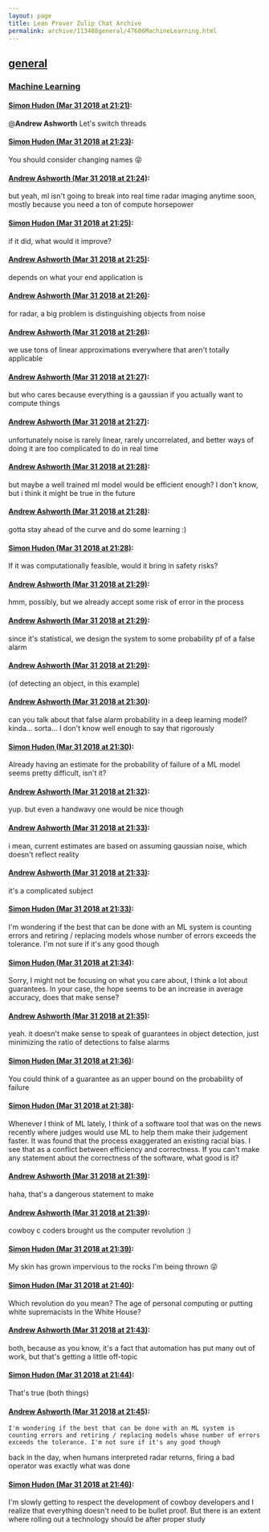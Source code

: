 ```yaml
---
layout: page
title: Lean Prover Zulip Chat Archive 
permalink: archive/113488general/47686MachineLearning.html
---
```


## [general](index.html)
### [Machine Learning](47686MachineLearning.html)

#### [Simon Hudon (Mar 31 2018 at 21:21)](https://leanprover.zulipchat.com/#narrow/stream/113488-general/topic/Machine%20Learning/near/124463630):
@**Andrew Ashworth** Let's switch threads

#### [Simon Hudon (Mar 31 2018 at 21:23)](https://leanprover.zulipchat.com/#narrow/stream/113488-general/topic/Machine%20Learning/near/124463678):
You should consider changing names :stuck_out_tongue_closed_eyes:

#### [Andrew Ashworth (Mar 31 2018 at 21:24)](https://leanprover.zulipchat.com/#narrow/stream/113488-general/topic/Machine%20Learning/near/124463722):
but yeah, ml isn't going to break into real time radar imaging anytime soon, mostly because you need a ton of compute horsepower

#### [Simon Hudon (Mar 31 2018 at 21:25)](https://leanprover.zulipchat.com/#narrow/stream/113488-general/topic/Machine%20Learning/near/124463729):
if it did, what would it improve?

#### [Andrew Ashworth (Mar 31 2018 at 21:25)](https://leanprover.zulipchat.com/#narrow/stream/113488-general/topic/Machine%20Learning/near/124463730):
depends on what your end application is

#### [Andrew Ashworth (Mar 31 2018 at 21:26)](https://leanprover.zulipchat.com/#narrow/stream/113488-general/topic/Machine%20Learning/near/124463771):
for radar, a big problem is distinguishing objects from noise

#### [Andrew Ashworth (Mar 31 2018 at 21:26)](https://leanprover.zulipchat.com/#narrow/stream/113488-general/topic/Machine%20Learning/near/124463774):
we use tons of linear approximations everywhere that aren't totally applicable

#### [Andrew Ashworth (Mar 31 2018 at 21:27)](https://leanprover.zulipchat.com/#narrow/stream/113488-general/topic/Machine%20Learning/near/124463782):
but who cares because everything is a gaussian if you actually want to compute things

#### [Andrew Ashworth (Mar 31 2018 at 21:27)](https://leanprover.zulipchat.com/#narrow/stream/113488-general/topic/Machine%20Learning/near/124463788):
unfortunately noise is rarely linear, rarely uncorrelated, and better ways of doing it are too complicated to do in real time

#### [Andrew Ashworth (Mar 31 2018 at 21:28)](https://leanprover.zulipchat.com/#narrow/stream/113488-general/topic/Machine%20Learning/near/124463828):
but maybe a well trained ml model would be efficient enough? I don't know, but i think it might be true in the future

#### [Andrew Ashworth (Mar 31 2018 at 21:28)](https://leanprover.zulipchat.com/#narrow/stream/113488-general/topic/Machine%20Learning/near/124463831):
gotta stay ahead of the curve and do some learning :)

#### [Simon Hudon (Mar 31 2018 at 21:28)](https://leanprover.zulipchat.com/#narrow/stream/113488-general/topic/Machine%20Learning/near/124463833):
If it was computationally feasible, would it bring in safety risks?

#### [Andrew Ashworth (Mar 31 2018 at 21:29)](https://leanprover.zulipchat.com/#narrow/stream/113488-general/topic/Machine%20Learning/near/124463841):
hmm, possibly, but we already accept some risk of error in the process

#### [Andrew Ashworth (Mar 31 2018 at 21:29)](https://leanprover.zulipchat.com/#narrow/stream/113488-general/topic/Machine%20Learning/near/124463843):
since it's statistical, we design the system to some probability pf of a false alarm

#### [Andrew Ashworth (Mar 31 2018 at 21:29)](https://leanprover.zulipchat.com/#narrow/stream/113488-general/topic/Machine%20Learning/near/124463845):
(of detecting an object, in this example)

#### [Andrew Ashworth (Mar 31 2018 at 21:30)](https://leanprover.zulipchat.com/#narrow/stream/113488-general/topic/Machine%20Learning/near/124463887):
can you talk about that false alarm probability in a deep learning model? kinda... sorta... I don't know well enough to say that rigorously

#### [Simon Hudon (Mar 31 2018 at 21:30)](https://leanprover.zulipchat.com/#narrow/stream/113488-general/topic/Machine%20Learning/near/124463888):
Already having an estimate for the probability of failure of a ML model seems pretty difficult, isn't it?

#### [Andrew Ashworth (Mar 31 2018 at 21:32)](https://leanprover.zulipchat.com/#narrow/stream/113488-general/topic/Machine%20Learning/near/124463938):
yup. but even a handwavy one would be nice though

#### [Andrew Ashworth (Mar 31 2018 at 21:33)](https://leanprover.zulipchat.com/#narrow/stream/113488-general/topic/Machine%20Learning/near/124463947):
i mean, current estimates are based on assuming gaussian noise, which doesn't reflect reality

#### [Andrew Ashworth (Mar 31 2018 at 21:33)](https://leanprover.zulipchat.com/#narrow/stream/113488-general/topic/Machine%20Learning/near/124463948):
it's a complicated subject

#### [Simon Hudon (Mar 31 2018 at 21:33)](https://leanprover.zulipchat.com/#narrow/stream/113488-general/topic/Machine%20Learning/near/124463949):
I'm wondering if the best that can be done with an ML system is counting errors and retiring / replacing models whose number of errors exceeds the tolerance. I'm not sure if it's any good though

#### [Simon Hudon (Mar 31 2018 at 21:34)](https://leanprover.zulipchat.com/#narrow/stream/113488-general/topic/Machine%20Learning/near/124463994):
Sorry, I might not be focusing on what you care about, I think a lot about guarantees. In your case, the hope seems to be an increase in average accuracy, does that make sense?

#### [Andrew Ashworth (Mar 31 2018 at 21:35)](https://leanprover.zulipchat.com/#narrow/stream/113488-general/topic/Machine%20Learning/near/124464000):
yeah. it doesn't make sense to speak of guarantees in object detection, just minimizing the ratio of detections to false alarms

#### [Simon Hudon (Mar 31 2018 at 21:36)](https://leanprover.zulipchat.com/#narrow/stream/113488-general/topic/Machine%20Learning/near/124464040):
You could think of a guarantee as an upper bound on the probability of failure

#### [Simon Hudon (Mar 31 2018 at 21:38)](https://leanprover.zulipchat.com/#narrow/stream/113488-general/topic/Machine%20Learning/near/124464089):
Whenever I think of ML lately, I think of a software tool that was on the news recently where judges would use ML to help them make their judgement faster. It was found that the process exaggerated an existing racial bias. I see that as a conflict between efficiency and correctness. If you can't make any statement about the correctness of the software, what good is it?

#### [Andrew Ashworth (Mar 31 2018 at 21:39)](https://leanprover.zulipchat.com/#narrow/stream/113488-general/topic/Machine%20Learning/near/124464095):
haha, that's a dangerous statement to make

#### [Andrew Ashworth (Mar 31 2018 at 21:39)](https://leanprover.zulipchat.com/#narrow/stream/113488-general/topic/Machine%20Learning/near/124464097):
cowboy c coders brought us the computer revolution :)

#### [Simon Hudon (Mar 31 2018 at 21:39)](https://leanprover.zulipchat.com/#narrow/stream/113488-general/topic/Machine%20Learning/near/124464099):
My skin has grown impervious to the rocks I'm being thrown :stuck_out_tongue_winking_eye:

#### [Simon Hudon (Mar 31 2018 at 21:40)](https://leanprover.zulipchat.com/#narrow/stream/113488-general/topic/Machine%20Learning/near/124464144):
Which revolution do you mean? The age of personal computing or putting white supremacists in the White House?

#### [Andrew Ashworth (Mar 31 2018 at 21:43)](https://leanprover.zulipchat.com/#narrow/stream/113488-general/topic/Machine%20Learning/near/124464192):
both, because as you know, it's a fact that automation has put many out of work, but that's getting a little off-topic

#### [Simon Hudon (Mar 31 2018 at 21:44)](https://leanprover.zulipchat.com/#narrow/stream/113488-general/topic/Machine%20Learning/near/124464241):
That's true (both things)

#### [Andrew Ashworth (Mar 31 2018 at 21:45)](https://leanprover.zulipchat.com/#narrow/stream/113488-general/topic/Machine%20Learning/near/124464249):
```quote
I'm wondering if the best that can be done with an ML system is counting errors and retiring / replacing models whose number of errors exceeds the tolerance. I'm not sure if it's any good though
```
back in the day, when humans interpreted radar returns, firing a bad operator was exactly what was done

#### [Simon Hudon (Mar 31 2018 at 21:46)](https://leanprover.zulipchat.com/#narrow/stream/113488-general/topic/Machine%20Learning/near/124464292):
I'm slowly getting to respect the development of cowboy developers and I realize that everything doesn't need to be bullet proof. But there is an extent where rolling out a technology should be after proper study

